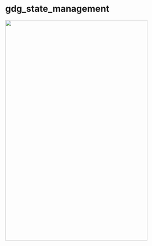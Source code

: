 # gdg_state_management
<img src="https://user-images.githubusercontent.com/57248151/187762652-ac726e62-3e7c-47c0-a027-e2f4505e9738.png" width="450" height="700">
